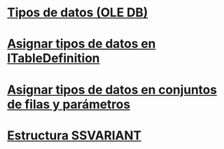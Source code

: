# [Tipos de datos (OLE DB)](data-types-ole-db.md)
# [Asignar tipos de datos en ITableDefinition](data-type-mapping-in-itabledefinition.md)
# [Asignar tipos de datos en conjuntos de filas y parámetros](data-type-mapping-in-rowsets-and-parameters.md)
# [Estructura SSVARIANT](ssvariant-structure.md)
